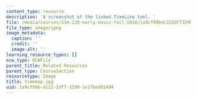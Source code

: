 ```yaml
---
content_type: resource
description: 'A screenshot of the linked TimeLine tool. '
file: /media/courses/21m-220-early-music-fall-2010/1a9cf99bdc222df732991e17bed81494_timemap.jpg
file_type: image/jpeg
image_metadata:
  caption: ''
  credit: ''
  image-alt: ''
learning_resource_types: []
ocw_type: OCWFile
parent_title: Related Resources
parent_type: CourseSection
resourcetype: Image
title: timemap.jpg
uid: 1a9cf99b-dc22-2df7-3299-1e17bed81494
---
```

